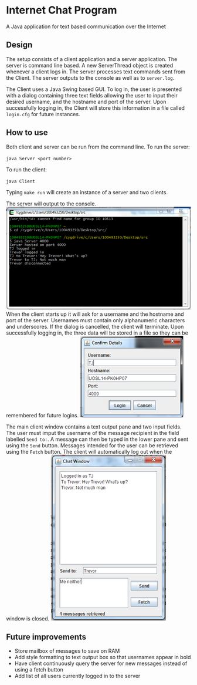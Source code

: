 # Internet Chat Program
A Java application for text based communication over the Internet

## Design
The setup consists of a client application and a server application. The server is command line based. A new ServerThread object is created whenever a client logs in. The server processes text commands sent from the Client. The server outputs to the console as well as to `server.log`.

The Client uses a Java Swing based GUI. To log in, the user is presented with a dialog containing three text fields allowing the user to input their desired username, and the hostname and port of the server. Upon successfully logging in, the Client will store this information in a file called `login.cfg` for future instances.

## How to use
Both client and server can be run from the command line.
To run the server:

`java Server <port number>`

To run the client:

`java Client`

Typing `make run` will create an instance of a server and two clients.

The server will output to the console.
![Server output](images/server_logging.PNG)
When the client starts up it will ask for a username and the hostname and port of the server. Usernames must contain only alphanumeric characters and underscores. If the dialog is cancelled, the client will terminate. Upon successfully logging in, the three data will be stored in a file so they can be remembered for future logins.
![Login Dialog](images/login_with_info.PNG)

The main client window contains a text output pane and two input fields. The user must imput the username of the message recipient in the field labelled `Send to:`. A message can then be typed in the lower pane and sent using the `Send` button. Messages intended for the user can be retrieved using the `Fetch` button. The client will automatically log out when the window is closed.
![Client](images/client_in_action.PNG)

## Future improvements
- Store mailbox of messages to save on RAM
- Add style formatting to text output box so that usernames appear in bold
- Have client continuously query the server for new messages instead of using a fetch button
- Add list of all users currently logged in to the server
